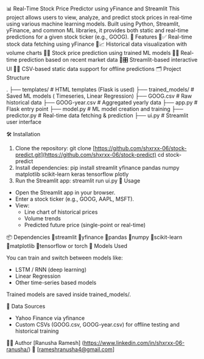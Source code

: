 📊 Real-Time Stock Price Predictor using yFinance and Streamlit
This project allows users to view, analyze, and predict stock prices in real-time using various machine learning models. Built using Python, Streamlit, yFinance, and common ML libraries, it provides both static and real-time predictions for a given stock ticker (e.g., GOOG).
🚀 Features
✅ Real-time stock data fetching using yFinance
📈 Historical data visualization with volume charts
🧠 Stock price prediction using trained ML models
🔄 Real-time prediction based on recent market data
🎛️ Streamlit-based interactive UI
💾 CSV-based static data support for offline predictions
🗂️ Project Structure

.
├── templates/           # HTML templates (Flask is used)
├── trained_models/      # Saved ML models ( Timeseries, Linear Regression)
├── GOOG.csv             # Raw historical data
├── GOOG-year.csv        # Aggregated yearly data
├── app.py               # Flask entry point
├── model.py             # ML model creation and training
├── predictor.py         # Real-time data fetching & prediction
├── ui.py                # Streamlit user interface

🛠️ Installation
1. Clone the repository:
git clone [https://github.com/shxrxx-06/stock-predict.git](https://github.com/shxrxx-06/stock-predict)
cd stock-predict
2. Install dependencies:
pip install streamlit yfinance pandas numpy matplotlib scikit-learn keras tensorflow plotly
3. Run the Streamlit app:
streamlit run ui.py
📌 Usage

- Open the Streamlit app in your browser.
- Enter a stock ticker (e.g., GOOG, AAPL, MSFT).
- View:
  - Line chart of historical prices
  - Volume trends
  - Predicted future price (single-point or real-time)

📦 Dependencies
streamlit
yfinance
pandas
numpy
scikit-learn
matplotlib
tensorflow or torch
🧠 Models Used

You can train and switch between models like:
- LSTM / RNN (deep learning)
- Linear Regression
- Other time-series based models

Trained models are saved inside trained_models/.

📅 Data Sources

- Yahoo Finance via yfinance
- Custom CSVs (GOOG.csv, GOOG-year.csv) for offline testing and historical training

🧑‍💻 Author
[Ranusha Ramesh]
(https://www.linkedin.com/in/shxrxx-06-ranusha/)
📧 [rameshranusha4@gmail.com]
